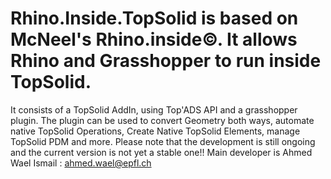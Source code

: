 # Rhino.Inside.TopSolid is based on McNeel's Rhino.inside©. It allows Rhino and Grasshopper to run inside TopSolid.
It consists of a TopSolid AddIn, using Top'ADS API and a grasshopper plugin.
The plugin can be used to convert Geometry both ways, automate native TopSolid Operations, Create Native TopSolid Elements, manage TopSolid PDM and more.
Please note that the development is still ongoing and the current version is not yet a stable one!!
Main developer is Ahmed Wael Ismail : ahmed.wael@epfl.ch
